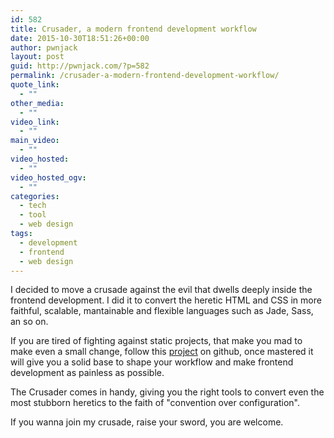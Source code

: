 ```yaml
---
id: 582
title: Crusader, a modern frontend development workflow
date: 2015-10-30T18:51:26+00:00
author: pwnjack
layout: post
guid: http://pwnjack.com/?p=582
permalink: /crusader-a-modern-frontend-development-workflow/
quote_link:
  - ""
other_media:
  - ""
video_link:
  - ""
main_video:
  - ""
video_hosted:
  - ""
video_hosted_ogv:
  - ""
categories:
  - tech
  - tool
  - web design
tags:
  - development
  - frontend
  - web design
---
```

I decided to move a crusade against the evil that dwells deeply inside the frontend development. I did it to convert the heretic HTML and CSS in more faithful, scalable, mantainable and flexible languages such as Jade, Sass, an so on.

If you are tired of fighting against static projects, that make you mad to make even a small change, follow this <a href="https://github.com/pwnjack/crusader" target="_blank">project</a> on github, once mastered it will give you a solid base to shape your workflow and make frontend development as painless as possible.

The Crusader comes in handy, giving you the right tools to convert even the most stubborn heretics to the faith of "convention over configuration".

If you wanna join my crusade, raise your sword, you are welcome.